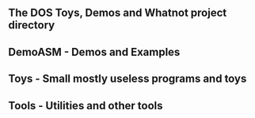 ## The DOS Toys, Demos and Whatnot project directory

## DemoASM - Demos and Examples
## Toys - Small mostly useless programs and toys
## Tools - Utilities and other tools